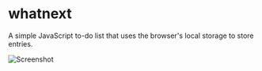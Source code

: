 # whatnext
A simple JavaScript to-do list that uses the browser's local storage to store entries. 

![Screenshot](https://user-images.githubusercontent.com/24478914/51083415-df3bb780-16e7-11e9-9b29-c561c02bd0ae.png)
